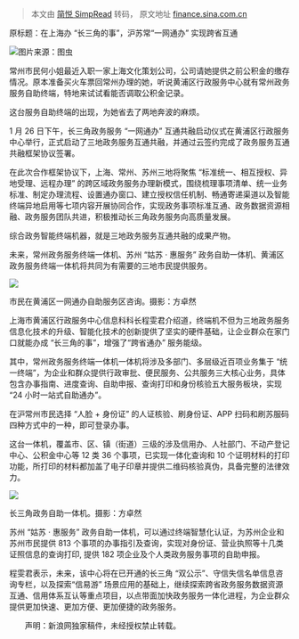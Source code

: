 > 本文由 [简悦 SimpRead](http://ksria.com/simpread/) 转码， 原文地址 [finance.sina.com.cn](https://finance.sina.com.cn/tech/2021-01-26/doc-ikftssap1156546.shtml)

原标题：在上海办 “长三角的事”，沪苏常“一网通办” 实现跨省互通

![](http://n.sinaimg.cn/sinakd2021126s/298/w700h398/20210126/71a4-kicwvzq7734135.jpg)图片来源：图虫

常州市民何小姐最近入职一家上海文化策划公司，公司请她提供之前公积金的缴存情况。原本准备买火车票回常州办理的她，听说黄浦区行政服务中心就有常州政务服务自助终端，特地来试试看能否调取公积金记录。

这台服务自助终端的出现，为她省去了两地奔波的麻烦。

1 月 26 日下午，长三角政务服务 “一网通办” 互通共融启动仪式在黄浦区行政服务中心举行，正式启动了三地政务服务互通共融，并通过云签约完成了政务服务互通共融框架协议签署。

在此次合作框架协议下，上海、常州、苏州三地将聚焦 “标准统一、相互授权、异地受理、远程办理” 的跨区域政务服务办理新模式，围绕梳理事项清单、统一业务标准、制定办理流程、设置通办窗口、建立授权信任机制、畅通寄递渠道以及智能终端异地启用等七项内容开展协同合作，实现政务事项标准互通、政务数据资源相融、政务服务团队共进，积极推动长三角政务服务向高质量发展。

综合政务智能终端机器，就是三地政务服务互通共融的成果产物。

未来，常州政务服务终端一体机、苏州 “姑苏 · 惠服务” 政务自助一体机、黄浦区政务服务终端一体机将共同为有需要的三地市民提供服务。

![](http://n.sinaimg.cn/sinakd2021126s/425/w700h525/20210126/4aa4-kicwvzq7734134.jpg)

市民在黄浦区一网通办自助服务区咨询。摄影：方卓然

上海市黄浦区行政服务中心信息科科长程雯君介绍道，终端机不但为三地政务服务信息化技术的升级、智能化技术的创新提供了坚实的硬件基础，让企业群众在家门口就能办成 “长三角的事”，增强了“跨省通办” 服务能级。

其中，常州政务服务终端一体机一体机将涉及多部门、多层级近百项业务集于 “统一终端”，为企业和群众提供行政审批、便民服务、公共服务三大核心业务，具体包含办事指南、进度查询、自助申报、查询打印和身份核验五大服务板块，实现 “24 小时一站式自助通办”。

在沪常州市民选择 “人脸 + 身份证” 的人证核验、刷身份证、APP 扫码和刷苏服码四种方式中的一种，即可登录办事。

这台一体机，覆盖市、区、镇（街道）三级的涉及信用办、人社部门、不动产登记中心、公积金中心等 12 类 36 个事项，已实现一体化查询和 10 个证明材料的打印功能，所打印的材料都加盖了电子印章并提供二维码核验真伪，具备完整的法律效力。

![](http://n.sinaimg.cn/sinakd2021126s/425/w700h525/20210126/7923-kicwvzq7734216.jpg)

长三角政务自助一体机。摄影：方卓然

苏州 “姑苏 · 惠服务” 政务自助一体机，可以通过终端智慧化认证，为苏州企业和苏州市民提供 813 个事项的办事指引及查询，实现对身份证、营业执照等十几类证照信息的查询打印, 提供 182 项企业及个人类政务服务事项的自助申报。

程雯君表示，未来，该中心将在已开通的长三角 “双公示”、守信失信名单信息咨询专栏，以及探索“信易游” 场景应用的基础上，继续探索跨省政务服务数据资源互通、信用体系互认等重点项目，以点带面加快政务服务一体化进程，为企业群众提供更加快速、更加方便、更加便捷的政务服务。

<div class="show_statement">　　声明：新浪网独家稿件，未经授权禁止转载。</div>